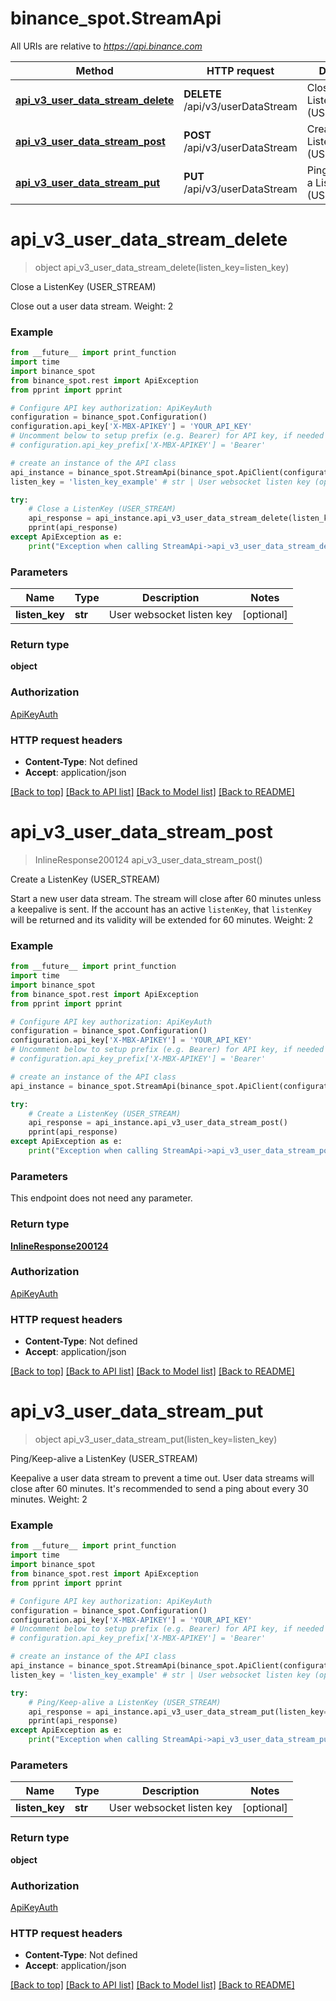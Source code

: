 # binance_spot.StreamApi

All URIs are relative to *https://api.binance.com*

Method | HTTP request | Description
------------- | ------------- | -------------
[**api_v3_user_data_stream_delete**](StreamApi.md#api_v3_user_data_stream_delete) | **DELETE** /api/v3/userDataStream | Close a ListenKey (USER_STREAM)
[**api_v3_user_data_stream_post**](StreamApi.md#api_v3_user_data_stream_post) | **POST** /api/v3/userDataStream | Create a ListenKey (USER_STREAM)
[**api_v3_user_data_stream_put**](StreamApi.md#api_v3_user_data_stream_put) | **PUT** /api/v3/userDataStream | Ping/Keep-alive a ListenKey (USER_STREAM)

# **api_v3_user_data_stream_delete**
> object api_v3_user_data_stream_delete(listen_key=listen_key)

Close a ListenKey (USER_STREAM)

Close out a user data stream.  Weight: 2

### Example
```python
from __future__ import print_function
import time
import binance_spot
from binance_spot.rest import ApiException
from pprint import pprint

# Configure API key authorization: ApiKeyAuth
configuration = binance_spot.Configuration()
configuration.api_key['X-MBX-APIKEY'] = 'YOUR_API_KEY'
# Uncomment below to setup prefix (e.g. Bearer) for API key, if needed
# configuration.api_key_prefix['X-MBX-APIKEY'] = 'Bearer'

# create an instance of the API class
api_instance = binance_spot.StreamApi(binance_spot.ApiClient(configuration))
listen_key = 'listen_key_example' # str | User websocket listen key (optional)

try:
    # Close a ListenKey (USER_STREAM)
    api_response = api_instance.api_v3_user_data_stream_delete(listen_key=listen_key)
    pprint(api_response)
except ApiException as e:
    print("Exception when calling StreamApi->api_v3_user_data_stream_delete: %s\n" % e)
```

### Parameters

Name | Type | Description  | Notes
------------- | ------------- | ------------- | -------------
 **listen_key** | **str**| User websocket listen key | [optional] 

### Return type

**object**

### Authorization

[ApiKeyAuth](../README.md#ApiKeyAuth)

### HTTP request headers

 - **Content-Type**: Not defined
 - **Accept**: application/json

[[Back to top]](#) [[Back to API list]](../README.md#documentation-for-api-endpoints) [[Back to Model list]](../README.md#documentation-for-models) [[Back to README]](../README.md)

# **api_v3_user_data_stream_post**
> InlineResponse200124 api_v3_user_data_stream_post()

Create a ListenKey (USER_STREAM)

Start a new user data stream. The stream will close after 60 minutes unless a keepalive is sent. If the account has an active `listenKey`, that `listenKey` will be returned and its validity will be extended for 60 minutes.  Weight: 2

### Example
```python
from __future__ import print_function
import time
import binance_spot
from binance_spot.rest import ApiException
from pprint import pprint

# Configure API key authorization: ApiKeyAuth
configuration = binance_spot.Configuration()
configuration.api_key['X-MBX-APIKEY'] = 'YOUR_API_KEY'
# Uncomment below to setup prefix (e.g. Bearer) for API key, if needed
# configuration.api_key_prefix['X-MBX-APIKEY'] = 'Bearer'

# create an instance of the API class
api_instance = binance_spot.StreamApi(binance_spot.ApiClient(configuration))

try:
    # Create a ListenKey (USER_STREAM)
    api_response = api_instance.api_v3_user_data_stream_post()
    pprint(api_response)
except ApiException as e:
    print("Exception when calling StreamApi->api_v3_user_data_stream_post: %s\n" % e)
```

### Parameters
This endpoint does not need any parameter.

### Return type

[**InlineResponse200124**](InlineResponse200124.md)

### Authorization

[ApiKeyAuth](../README.md#ApiKeyAuth)

### HTTP request headers

 - **Content-Type**: Not defined
 - **Accept**: application/json

[[Back to top]](#) [[Back to API list]](../README.md#documentation-for-api-endpoints) [[Back to Model list]](../README.md#documentation-for-models) [[Back to README]](../README.md)

# **api_v3_user_data_stream_put**
> object api_v3_user_data_stream_put(listen_key=listen_key)

Ping/Keep-alive a ListenKey (USER_STREAM)

Keepalive a user data stream to prevent a time out. User data streams will close after 60 minutes. It's recommended to send a ping about every 30 minutes.  Weight: 2

### Example
```python
from __future__ import print_function
import time
import binance_spot
from binance_spot.rest import ApiException
from pprint import pprint

# Configure API key authorization: ApiKeyAuth
configuration = binance_spot.Configuration()
configuration.api_key['X-MBX-APIKEY'] = 'YOUR_API_KEY'
# Uncomment below to setup prefix (e.g. Bearer) for API key, if needed
# configuration.api_key_prefix['X-MBX-APIKEY'] = 'Bearer'

# create an instance of the API class
api_instance = binance_spot.StreamApi(binance_spot.ApiClient(configuration))
listen_key = 'listen_key_example' # str | User websocket listen key (optional)

try:
    # Ping/Keep-alive a ListenKey (USER_STREAM)
    api_response = api_instance.api_v3_user_data_stream_put(listen_key=listen_key)
    pprint(api_response)
except ApiException as e:
    print("Exception when calling StreamApi->api_v3_user_data_stream_put: %s\n" % e)
```

### Parameters

Name | Type | Description  | Notes
------------- | ------------- | ------------- | -------------
 **listen_key** | **str**| User websocket listen key | [optional] 

### Return type

**object**

### Authorization

[ApiKeyAuth](../README.md#ApiKeyAuth)

### HTTP request headers

 - **Content-Type**: Not defined
 - **Accept**: application/json

[[Back to top]](#) [[Back to API list]](../README.md#documentation-for-api-endpoints) [[Back to Model list]](../README.md#documentation-for-models) [[Back to README]](../README.md)

